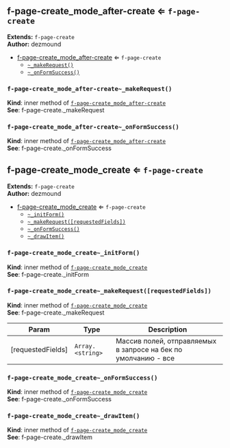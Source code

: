 <a name="module_f-page-create_mode_after-create"></a>

## f-page-create_mode_after-create ⇐ <code>f-page-create</code>
**Extends:** <code>f-page-create</code>  
**Author:** dezmound  

* [f-page-create_mode_after-create](#module_f-page-create_mode_after-create) ⇐ <code>f-page-create</code>
    * [`~_makeRequest()`](#module_f-page-create_mode_after-create.._makeRequest)
    * [`~_onFormSuccess()`](#module_f-page-create_mode_after-create.._onFormSuccess)

<a name="module_f-page-create_mode_after-create.._makeRequest"></a>

### `f-page-create_mode_after-create~_makeRequest()`
**Kind**: inner method of <code>[f-page-create_mode_after-create](#module_f-page-create_mode_after-create)</code>  
**See**: f-page-create._makeRequest  
<a name="module_f-page-create_mode_after-create.._onFormSuccess"></a>

### `f-page-create_mode_after-create~_onFormSuccess()`
**Kind**: inner method of <code>[f-page-create_mode_after-create](#module_f-page-create_mode_after-create)</code>  
**See**: f-page-create._onFormSuccess  

<a name="module_f-page-create_mode_create"></a>

## f-page-create_mode_create ⇐ <code>f-page-create</code>
**Extends:** <code>f-page-create</code>  
**Author:** dezmound  

* [f-page-create_mode_create](#module_f-page-create_mode_create) ⇐ <code>f-page-create</code>
    * [`~_initForm()`](#module_f-page-create_mode_create.._initForm)
    * [`~_makeRequest([requestedFields])`](#module_f-page-create_mode_create.._makeRequest)
    * [`~_onFormSuccess()`](#module_f-page-create_mode_create.._onFormSuccess)
    * [`~_drawItem()`](#module_f-page-create_mode_create.._drawItem)

<a name="module_f-page-create_mode_create.._initForm"></a>

### `f-page-create_mode_create~_initForm()`
**Kind**: inner method of <code>[f-page-create_mode_create](#module_f-page-create_mode_create)</code>  
**See**: f-page-create._initForm  
<a name="module_f-page-create_mode_create.._makeRequest"></a>

### `f-page-create_mode_create~_makeRequest([requestedFields])`
**Kind**: inner method of <code>[f-page-create_mode_create](#module_f-page-create_mode_create)</code>  
**See**: f-page-create._makeRequest  

| Param | Type | Description |
| --- | --- | --- |
| [requestedFields] | <code>Array.&lt;string&gt;</code> | Массив полей, отправляемых в запросе на бек по умолчанию - все |

<a name="module_f-page-create_mode_create.._onFormSuccess"></a>

### `f-page-create_mode_create~_onFormSuccess()`
**Kind**: inner method of <code>[f-page-create_mode_create](#module_f-page-create_mode_create)</code>  
**See**: f-page-create._onFormSuccess  
<a name="module_f-page-create_mode_create.._drawItem"></a>

### `f-page-create_mode_create~_drawItem()`
**Kind**: inner method of <code>[f-page-create_mode_create](#module_f-page-create_mode_create)</code>  
**See**: f-page-create._drawItem  
